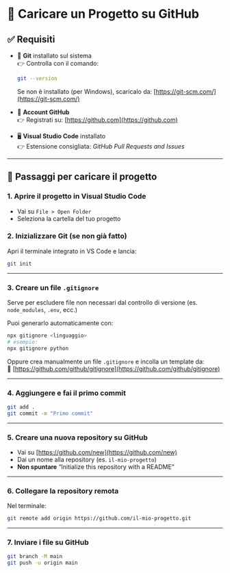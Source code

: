 # 🚀 Caricare un Progetto su GitHub

## ✅ Requisiti

- 🔧 **Git** installato sul sistema  
  👉 Controlla con il comando:  
  ```bash
  git --version
  ```  
  Se non è installato (per Windows), scaricalo da: [https://git-scm.com/](https://git-scm.com/)

- 👤 **Account GitHub**  
  👉 Registrati su: [https://github.com](https://github.com)

- 🖥️ **Visual Studio Code** installato  
  👉 Estensione consigliata: _GitHub Pull Requests and Issues_

---

## 🧭 Passaggi per caricare il progetto

### 1. Aprire il progetto in Visual Studio Code

- Vai su `File > Open Folder`
- Seleziona la cartella del tuo progetto

### 2. Inizializzare Git (se non già fatto)

Apri il terminale integrato in VS Code e lancia:

```bash
git init
```

---

### 3. Creare un file `.gitignore`

Serve per escludere file non necessari dal controllo di versione (es. `node_modules`, `.env`, ecc.)

Puoi generarlo automaticamente con:

```bash
npx gitignore <linguaggio>
# esempio:
npx gitignore python
```

Oppure crea manualmente un file `.gitignore` e incolla un template da:  
🔗 [https://github.com/github/gitignore](https://github.com/github/gitignore)

---

### 4. Aggiungere e fai il primo commit

```bash
git add .
git commit -m "Primo commit"
```

---

### 5. Creare una nuova repository su GitHub

- Vai su [https://github.com/new](https://github.com/new)
- Dai un nome alla repository (es. `il-mio-progetto`)
- **Non spuntare** “Initialize this repository with a README”

---

### 6. Collegare la repository remota

Nel terminale:

```bash
git remote add origin https://github.com/il-mio-progetto.git
```

---

### 7. Inviare i file su GitHub

```bash
git branch -M main
git push -u origin main
```





